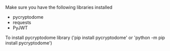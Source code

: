 Make sure you have the following libraries installed

- pycryptodome
- requests
- PyJWT

To install pycryptodome library  ('pip install pycryptodome'  or 'python -m pip install pycryptodome') 